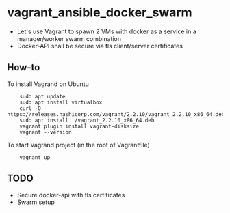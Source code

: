 # vagrant_ansible_docker_swarm
- Let's use Vagrant to spawn 2 VMs with docker as a service in a manager/worker swarm combination
- Docker-API shall be secure via tls client/server certificates

## How-to
To install Vagrand on Ubuntu
```
    sudo apt update 
    sudo apt install virtualbox
    curl -O https://releases.hashicorp.com/vagrant/2.2.10/vagrant_2.2.10_x86_64.deb
    sudo apt install ./vagrant_2.2.10_x86_64.deb
    vagrant plugin install vagrant-disksize
    vagrant --version
```

To start Vagrand project (in the root of Vagrantfile)
```
    vagrant up
```

## TODO
- Secure docker-api with tls certificates
- Swarm setup